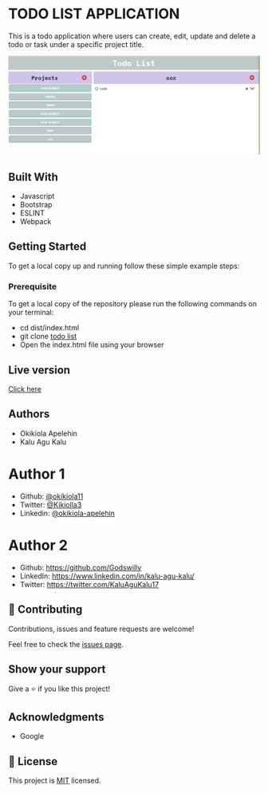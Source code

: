 # TODO LIST APPLICATION

This is a todo application where users can create, edit, update and delete a todo or task under a specific project title.

![screenshot](screenshot.png)

## Built With
- Javascript
- Bootstrap
- ESLINT
- Webpack

## Getting Started
To get a local copy up and running follow these simple example steps:
 
### Prerequisite
To get a local copy of the repository please run the following commands on your terminal:
- cd dist/index.html
- git clone <a href="https://github.com/okikiola11/todo-list.git">todo list</a>
- Open the index.html file using your browser

## Live version
<a href="https://rawcdn.githack.com/okikiola11/todo-list/bd0112571d0fad69ee80e88d137c2d5ac2239c96/dist/index.html">Click here</a>

## Authors
- Okikiola Apelehin
- Kalu Agu Kalu

# Author 1
- Github: [@okikiola11](https://github.com/okikiola11)
- Twitter: [@Kikiolla3](https://twitter.com/Kikiolla3)
- Linkedin: [@okikiola-apelehin](https://www.linkedin.com/in/okikiola-apelehin-459008122/)

# Author 2
- Github: https://github.com/Godswilly
- LinkedIn: https://www.linkedin.com/in/kalu-agu-kalu/
- Twitter: https://twitter.com/KaluAguKalu17

## 🤝 Contributing

Contributions, issues and feature requests are welcome!

Feel free to check the [issues page](https://github.com/okikiola11/todo-list/issues).

## Show your support

Give a ⭐️ if you like this project!

## Acknowledgments

- Google

## 📝 License

This project is [MIT](lic.url) licensed.
